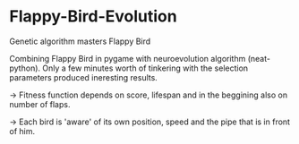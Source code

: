 # Flappy-Bird-Evolution
Genetic algorithm masters Flappy Bird

Combining Flappy Bird in pygame with neuroevolution algorithm (neat-python).
Only a few minutes worth of tinkering with the selection parameters produced ineresting results.

-> Fitness function depends on score, lifespan and in the beggining also on number of flaps.

-> Each bird is 'aware' of its own position, speed and the pipe that is in front of him.
